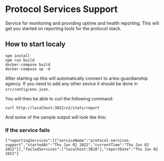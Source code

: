 # Protocol Services Support
Service for monitoring and providing uptime and health reporting. This will get you started on reporting tools for the protocol stack.


## How to start localy

```
npm install
npm run build
docker-compose build
docker-compose up -d
```

After starting up this will automatically connect to aries-guardianship agency. If you need to add any other sevice it should be done in `src/config/env.json`. 

You will then be able to curl the following command:

```
curl http://localhost:3022/v2/stats/report
```
And some of the sample output will look like this:

### If the service fails
```
{"reportingServices":[{"serviceName":"protocol-services-support","startedAt":"Thu Jun 02 2022","currentTime":"Thu Jun 02 2022"}],"failedServices":["localhost:3010"],"reportDate":"Thu Jun 02 2022"}
```